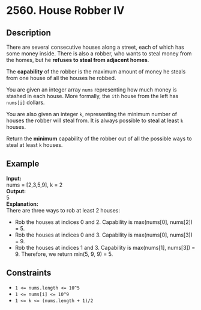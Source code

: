 # 2560. House Robber IV

## Description

There are several consecutive houses along a street, each of which has some money inside. There is also a robber, who wants to steal money from the homes, but he **refuses to steal from adjacent homes**.

The **capability** of the robber is the maximum amount of money he steals from one house of all the houses he robbed.

You are given an integer array `nums` representing how much money is stashed in each house. More formally, the `ith` house from the left has `nums[i]` dollars.

You are also given an integer `k`, representing the minimum number of houses the robber will steal from. It is always possible to steal at least `k` houses.

Return the **minimum** capability of the robber out of all the possible ways to steal at least `k` houses.

## Example

**Input:**  
nums = [2,3,5,9], k = 2
<br>
**Output:**
<br>
5
<br>
**Explanation:**
<br>
There are three ways to rob at least 2 houses:
- Rob the houses at indices 0 and 2. Capability is max(nums[0], nums[2]) = 5.
- Rob the houses at indices 0 and 3. Capability is max(nums[0], nums[3]) = 9.
- Rob the houses at indices 1 and 3. Capability is max(nums[1], nums[3]) = 9.
Therefore, we return min(5, 9, 9) = 5.

## Constraints

- `1 <= nums.length <= 10^5`
- `1 <= nums[i] <= 10^9`
- `1 <= k <= (nums.length + 1)/2`
